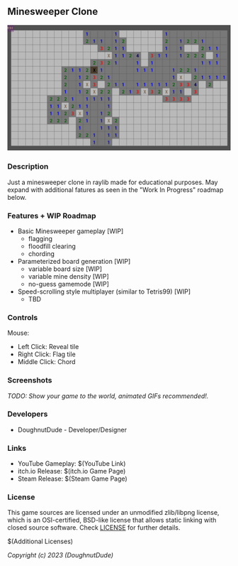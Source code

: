 ## Minesweeper Clone

![(Minesweeper Clone)](minesweeper-clone\screenshots\screenshot001.png "Minesweeper Clone")

### Description

Just a minesweeper clone in raylib made for educational purposes. May expand with additional fatures as seen in the "Work In Progress" roadmap below.

### Features + WIP Roadmap

 - Basic Minesweeper gameplay [WIP]
   - flagging
   - floodfill clearing
   - chording
 - Parameterized board generation [WIP]
   - variable board size [WIP]
   - variable mine density [WIP]
   - no-guess gamemode [WIP]
 - Speed-scrolling style multiplayer (similar to Tetris99) [WIP]
   - TBD

### Controls

Mouse:
 - Left Click: Reveal tile
 - Right Click: Flag tile
 - Middle Click: Chord

### Screenshots

_TODO: Show your game to the world, animated GIFs recommended!._

### Developers

 - DoughnutDude - Developer/Designer

### Links

 - YouTube Gameplay: $(YouTube Link)
 - itch.io Release: $(itch.io Game Page)
 - Steam Release: $(Steam Game Page)

### License

This game sources are licensed under an unmodified zlib/libpng license, which is an OSI-certified, BSD-like license that allows static linking with closed source software. Check [LICENSE](.\minesweeper-clone\LICENSE) for further details.

$(Additional Licenses)

*Copyright (c) 2023 (DoughnutDude)*
